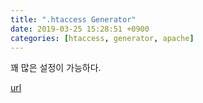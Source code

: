 ```yaml
---
title: ".htaccess Generator"
date: 2019-03-25 15:28:51 +0900
categories: [htaccess, generator, apache]
---
```


꽤 많은 설정이 가능하다.




[url](http://www.mins01.com/mh/tech/read/1266)